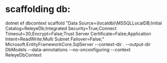 ﻿# scaffolding db:

dotnet ef dbcontext scaffold "Data Source=(localdb)\MSSQLLocalDB;Initial Catalog=ReleyeDb;Integrated Security=True;Connect Timeout=30;Encrypt=False;Trust Server Certificate=False;Application Intent=ReadWrite;Multi Subnet Failover=False;" Microsoft.EntityFrameworkCore.SqlServer --context-dir . --output-dir DbModels --data-annotations --no-onconfiguring --context ReleyeDbContext
